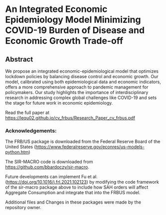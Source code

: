 # An Integrated Economic Epidemiology Model Minimizing COVID-19 Burden of Disease and Economic Growth Trade-off

## Abstract
We propose an integrated economic-epidemiological model that optimizes lockdown policies by balancing disease control and economic growth. Our model, calibrated using both epidemiological data and economic indicators, offers a more comprehensive approach to pandemic management for policymakers. Our study highlights the importance of interdisciplinary research in addressing complex global challenges like COVID-19 and sets the stage for future work in economic epidemiology.

Read the full paper at https://lequ02.github.io/cv_frbus/Research_Paper_cv_frbus.pdf

### Acknowledgements:
The FRB/US package is downloaded from the Federal Reserve Board of the United States (https://www.federalreserve.gov/econres/us-models-python.htm)

The SIR-MACRO code is downloaded from https://github.com/bbardoczy/sir-macro.

Future developments can implement Fu et al. (https://doi.org/10.1016/j.frl.2021.102123) by modifying the code framework of the sir-macro package above to include how SAH orders will affect Aggregate Consumption and integrate that into the FRBUS model.

Additional files and Changes in these packages were made by the repository owner.
